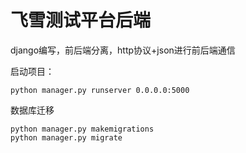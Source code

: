 # 飞雪测试平台后端
django编写，前后端分离，http协议+json进行前后端通信

启动项目：
```
python manager.py runserver 0.0.0.0:5000
```
数据库迁移
```
python manager.py makemigrations
python manager.py migrate
```
